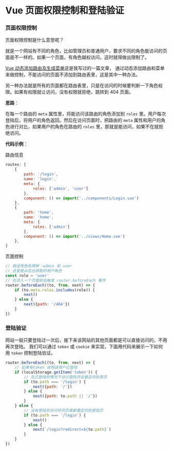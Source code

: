 # Vue 页面权限控制和登陆验证
### 页面权限控制
页面权限控制是什么意思呢？

就是一个网站有不同的角色，比如管理员和普通用户，要求不同的角色能访问的页面是不一样的。如果一个页面，有角色越权访问，这时就得做出限制了。

[Vue 动态添加路由及生成菜单](https://github.com/woai3c/Front-end-articles/blob/master/dynamic-routing.md)这是我写过的一篇文章，
通过动态添加路由和菜单来做控制，不能访问的页面不添加到路由表里，这是其中一种办法。

另一种办法就是所有的页面都在路由表里，只是在访问的时候要判断一下角色权限。如果有权限就让访问，没有权限就拒绝，跳转到 404 页面。

**思路**：

在每一个路由的 `meta` 属性里，将能访问该路由的角色添加到 `roles` 里。用户每次登陆后，将用户的角色返回。然后在访问页面时，把路由的 `meta` 属性和用户的角色进行对比，如果用户的角色在路由的 `roles` 里，那就是能访问，如果不在就拒绝访问。

**代码示例**：

路由信息
```js
routes: [
    {
        path: '/login',
        name: 'login',
        meta: {
            roles: ['admin', 'user']
        },
        component: () => import('../components/Login.vue')
    },
    {
        path: 'home',
        name: 'home',
        meta: {
            roles: ['admin']
        },
        component: () => import('../views/Home.vue')
    },
]
```
页面控制
```js
// 假设角色有两种：admin 和 user
// 这里是从后台获取的用户角色
const role = 'user'
// 在进入一个页面前会触发 router.beforeEach 事件
router.beforeEach((to, from, next) => {
    if (to.meta.roles.includes(role)) {
        next()
    } else {
        next({path: '/404'})
    }
})
```
### 登陆验证
网站一般只要登陆过一次后，接下来该网站的其他页面都是可以直接访问的，不用再次登陆。
我们可以通过 `token` 或 `cookie` 来实现，下面用代码来展示一下如何用 `token` 控制登陆验证。
```js
router.beforeEach((to, from, next) => {
    // 如果有token 说明该用户已登陆
    if (localStorage.getItem('token')) {
        // 在已登陆的情况下访问登陆页会重定向到首页
        if (to.path === '/login') {
            next({path: '/'})
        } else {
            next({path: to.path || '/'})
        }
    } else {
        // 没有登陆则访问任何页面都重定向到登陆页
        if (to.path === '/login') {
            next()
        } else {
            next(`/login?redirect=${to.path}`)
        }
    }
})
```
